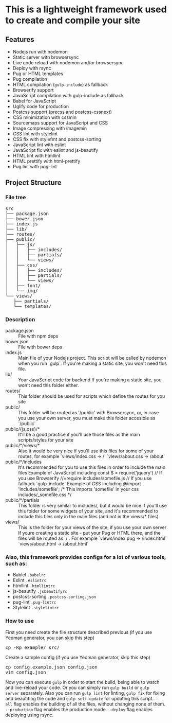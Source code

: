 # This is a lightweight framework used to create and compile your site
## Features

*   Nodejs run with nodemon
*   Static server with browsersync
*   Live code reload with nodemon and/or browsersync
*   Deploy with rsync
*   Pug or HTML templates
*   Pug compilation
*   HTML compilation (`gulp-include`) as fallback
*   Browserify support
*   JavaScript compilation with gulp-include as fallback
*   Babel for JavaScript
*   Uglify code for production
*   Postcss support (precss and postcss-cssnext)
*   CSS minimization with cssmin
*   Sourcemaps support for JavaScript and CSS
*   Image compressing with imagemin
*   CSS lint with stylelint
*   CSS fix with stylefmt and postcss-sorting
*   JavaScript lint with eslint
*   JavaScript fix with eslint and js-beautify
*   HTML lint with htmllint
*   HTML prettify with html-prettify
*   Pug lint with pug-lint

## Project Structure

### File tree

<pre>src
├── package.json
├── bower.json
├── index.js
├── lib/
├── routes/
├── public/
│   ├── js/
│   │   ├── includes/
│   │   ├── partials/
│   │   └── views/
│   ├── css/
│   │   ├── includes/
│   │   ├── partials/
│   │   └── views/
│   ├── font/
│   └── img/
└── views/
   ├── partials/
   └── templates/</pre>

### Description

<dl>

<dt>package.json</dt>

<dd>File with npm deps</dd>

<dt>bower.json</dt>

<dd>File with bower deps</dd>

<dt>index.js</dt>

<dd>Main file of your Nodejs project. This script will be called by nodemon when you run `gulp`.
If you're making a static site, you won't need this file.</dd>

<dt>lib/</dt>

<dd>Your JavaScript code for backend
If you're making a static site, you won't need this folder either.</dd>

<dt>routes/</dt>

<dd>This folder should be used for scripts which define the routes for you site</dd>

<dt>public/</dt>

<dd>This folder will be routed as '/public' with Browsersync, or, in case you use your own server, you must make this folder accesible as `/public`</dd>

<dt>public/{js,css}/*</dt>

<dd>It'll be a good practice if you'll use those files as the main scripts/styles for your site</dd>

<dt>public/*/views/*</dt>

<dd>Also it would be very nice if you'll use this files for some of your routes, for example
`views/index.css -> /`
`views/about.css -> /about`</dd>

<dt>public/*/includes</dt>

<dd>It's recommended for you to use this files in order to include the main files
Example of JavaScript including
const $ = require('jquery') // If you use Browserify
//=require includes/somefile.js // If you use fallback `gulp-include`
Example of CSS including
@import 'includes/somefile'; /* This imports 'somefile' in your css includes/_somefile.css */</dd>

<dt>public/*/partials</dt>

<dd>This folder is very similar to includes/, but it would be nice if you'll use this folder for some widgets of your site, and it's recommended to include this files only in the main files (and not in the views/* files)</dd>

<dt>views/</dt>

<dd>This is the folder for your views of the site, if you use your own server
If youre creating a static site - put your Pug or HTML there, and the files will be routed as `/`. For example
`views/index.pug -> /index.html`
`views/about.html -> /about.html`</dd>

</dl>

### Also, this framework provides configs for a lot of various tools, such as:

*   Bablel `.babelrc`
*   Eslint `.eslintrc`
*   htmllint `.htmllintrc`
*   js-beautify `.jsbeautifyrc`
*   postcss-sorting `.postcss-sorting.json`
*   pug-lint `.pug-lintrc`
*   Stylelint `.stylelintrc`

### How to use

First you need create the file structure described previous (if you use Yeoman generator, you can skip this step)

<pre>cp -Rp example/ src/</pre>

Create a sample config (if you use Yeoman generator, skip this step)

<pre>cp config.example.json config.json
vim config.json</pre>

Now you can execute `gulp` in order to start the build, being able to watch and live-reload your code. Or you can simply run `gulp build` or `gulp server` separately. Also you can run `gulp lint` for linting, `gulp fix` for fixing and beautifing the code and `gulp self-update` for updating this script.`--all` flag enables the building of all the files, without changing none of them. `--production` flag enables the production mode.`--deploy` flag enables deploying using rsync.
